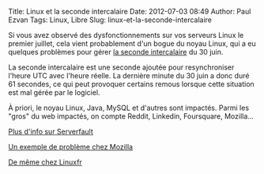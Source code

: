 Title: Linux et la seconde intercalaire
Date: 2012-07-03 08:49
Author: Paul Ezvan
Tags: Linux, Libre
Slug: linux-et-la-seconde-intercalaire

Si vous avez observé des dysfonctionnements sur vos serveurs Linux le
premier juillet, cela vient probablement d'un bogue du noyau Linux, qui
a eu quelques problèmes pour gérer [la seconde
intercalaire](https://fr.wikipedia.org/wiki/Seconde_intercalaire) du 30
juin.

La seconde intercalaire est une seconde ajoutée pour resynchroniser
l'heure UTC avec l'heure réelle. La dernière minute du 30 juin a donc
duré 61 secondes, ce qui peut provoquer certains remous lorsque cette
situation est mal gérée par le logiciel.

À priori, le noyau Linux, Java, MySQL et d'autres sont impactés. Parmi
les "gros" du web impactés, on compte Reddit, Linkedin, Foursquare,
Mozilla...

[Plus d'info sur
Serverfault](http://serverfault.com/questions/403732/anyone-else-experiencing-high-rates-of-linux-server-crashes-during-a-leap-second)

[Un exemple de problème chez
Mozilla](https://blog.mozilla.org/it/2012/06/30/mysql-and-the-leap-second-high-cpu-and-the-fix/)

[De même chez
Linuxfr](https://linuxfr.org/users/nono/journaux/leap-second)

